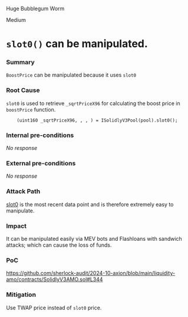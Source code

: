 Huge Bubblegum Worm

Medium

# `slot0()` can be manipulated.

### Summary

`BoostPrice` can be manipulated because it uses `slot0`

### Root Cause

`slot0` is used to retrieve `_sqrtPriceX96`  for calculating the boost price in `boostPrice` function.
```solidity
    (uint160 _sqrtPriceX96, , , ) = ISolidlyV3Pool(pool).slot0();
```

### Internal pre-conditions

_No response_

### External pre-conditions

_No response_

### Attack Path

[slot0](https://docs.uniswap.org/contracts/v3/reference/core/interfaces/pool/IUniswapV3PoolState#slot0) is the most recent data point and is therefore extremely easy to manipulate.

### Impact

It can be manipulated easily via MEV bots and Flashloans with sandwich attacks; which can cause the loss of funds.

### PoC

https://github.com/sherlock-audit/2024-10-axion/blob/main/liquidity-amo/contracts/SolidlyV3AMO.sol#L344

### Mitigation

Use TWAP price instead of `slot0` price.